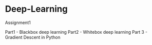# Deep-Learning
Assignment1

Part1 - Blackbox deep learning
Part2 - Whitebox deep learning 
Part 3 - Gradient Descent in Python
